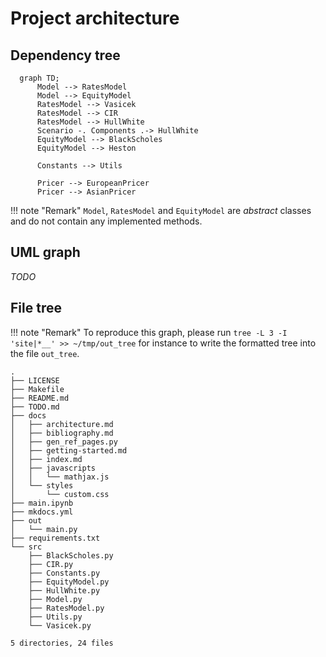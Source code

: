 # Project architecture

## Dependency tree


```mermaid
  graph TD;
      Model --> RatesModel
      Model --> EquityModel
      RatesModel --> Vasicek
      RatesModel --> CIR
      RatesModel --> HullWhite
      Scenario -. Components .-> HullWhite
      EquityModel --> BlackScholes
      EquityModel --> Heston

      Constants --> Utils

      Pricer --> EuropeanPricer
      Pricer --> AsianPricer
```


!!! note "Remark"
    `Model`, `RatesModel` and `EquityModel` are *abstract* classes and do not contain any implemented methods.

## UML graph

*TODO*

## File tree

!!! note "Remark"
    To reproduce this graph, please run `tree -L 3 -I 'site|*__' >> ~/tmp/out_tree` for instance to write the formatted tree into the file `out_tree`.

```
.
├── LICENSE
├── Makefile
├── README.md
├── TODO.md
├── docs
│   ├── architecture.md
│   ├── bibliography.md
│   ├── gen_ref_pages.py
│   ├── getting-started.md
│   ├── index.md
│   ├── javascripts
│   │   └── mathjax.js
│   └── styles
│       └── custom.css
├── main.ipynb
├── mkdocs.yml
├── out
│   └── main.py
├── requirements.txt
└── src
    ├── BlackScholes.py
    ├── CIR.py
    ├── Constants.py
    ├── EquityModel.py
    ├── HullWhite.py
    ├── Model.py
    ├── RatesModel.py
    ├── Utils.py
    └── Vasicek.py

5 directories, 24 files
```